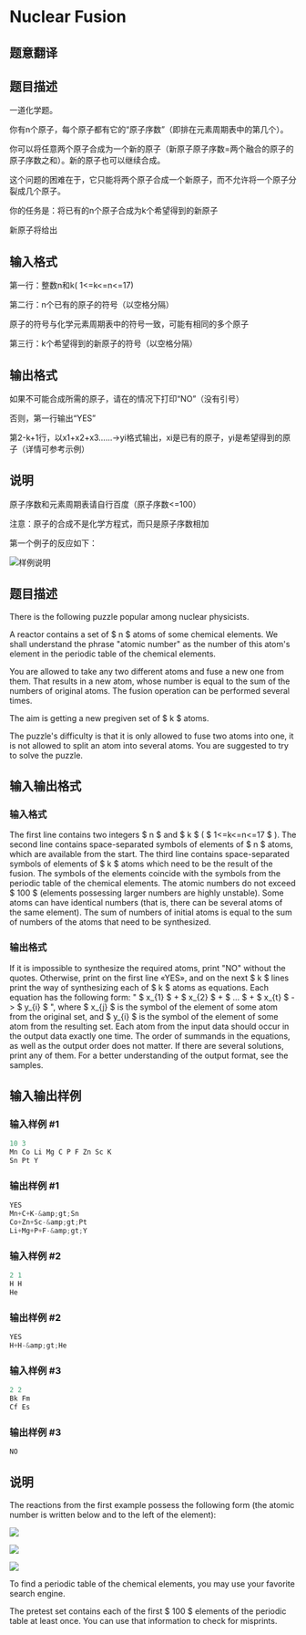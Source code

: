 # Nuclear Fusion

## 题意翻译

## 题目描述

一道化学题。

你有n个原子，每个原子都有它的“原子序数”（即排在元素周期表中的第几个）。

你可以将任意两个原子合成为一个新的原子（新原子原子序数=两个融合的原子的原子序数之和）。新的原子也可以继续合成。

这个问题的困难在于，它只能将两个原子合成一个新原子，而不允许将一个原子分裂成几个原子。

你的任务是：将已有的n个原子合成为k个希望得到的新原子

新原子将给出

## 输入格式

第一行：整数n和k( 1<=k<=n<=17)

第二行：n个已有的原子的符号（以空格分隔）

原子的符号与化学元素周期表中的符号一致，可能有相同的多个原子

第三行：k个希望得到的新原子的符号（以空格分隔）

## 输出格式

如果不可能合成所需的原子，请在的情况下打印“NO”（没有引号）

否则，第一行输出“YES”

第2-k+1行，以x1+x2+x3……-&gt;yi格式输出，xi是已有的原子，yi是希望得到的原子（详情可参考示例）

## 说明

原子序数和元素周期表请自行百度（原子序数<=100）

注意：原子的合成不是化学方程式，而只是原子序数相加

第一个例子的反应如下：

![样例说明](C:\Users\a\Desktop\捕获.PNG)

## 题目描述

There is the following puzzle popular among nuclear physicists.

A reactor contains a set of $ n $ atoms of some chemical elements. We shall understand the phrase "atomic number" as the number of this atom's element in the periodic table of the chemical elements.

You are allowed to take any two different atoms and fuse a new one from them. That results in a new atom, whose number is equal to the sum of the numbers of original atoms. The fusion operation can be performed several times.

The aim is getting a new pregiven set of $ k $ atoms.

The puzzle's difficulty is that it is only allowed to fuse two atoms into one, it is not allowed to split an atom into several atoms. You are suggested to try to solve the puzzle.

## 输入输出格式

### 输入格式

The first line contains two integers $ n $ and $ k $ ( $ 1<=k<=n<=17 $ ). The second line contains space-separated symbols of elements of $ n $ atoms, which are available from the start. The third line contains space-separated symbols of elements of $ k $ atoms which need to be the result of the fusion. The symbols of the elements coincide with the symbols from the periodic table of the chemical elements. The atomic numbers do not exceed $ 100 $ (elements possessing larger numbers are highly unstable). Some atoms can have identical numbers (that is, there can be several atoms of the same element). The sum of numbers of initial atoms is equal to the sum of numbers of the atoms that need to be synthesized.

### 输出格式

If it is impossible to synthesize the required atoms, print "NO" without the quotes. Otherwise, print on the first line «YES», and on the next $ k $ lines print the way of synthesizing each of $ k $ atoms as equations. Each equation has the following form: " $ x_{1} $ + $ x_{2} $ + $ ... $ + $ x_{t} $ -> $ y_{i} $ ", where $ x_{j} $ is the symbol of the element of some atom from the original set, and $ y_{i} $ is the symbol of the element of some atom from the resulting set. Each atom from the input data should occur in the output data exactly one time. The order of summands in the equations, as well as the output order does not matter. If there are several solutions, print any of them. For a better understanding of the output format, see the samples.

## 输入输出样例

### 输入样例 #1

```cpp
10 3
Mn Co Li Mg C P F Zn Sc K
Sn Pt Y

```
### 输出样例 #1

```cpp
YES
Mn+C+K-&amp;gt;Sn
Co+Zn+Sc-&amp;gt;Pt
Li+Mg+P+F-&amp;gt;Y

```
### 输入样例 #2

```cpp
2 1
H H
He

```
### 输出样例 #2

```cpp
YES
H+H-&amp;gt;He

```
### 输入样例 #3

```cpp
2 2
Bk Fm
Cf Es

```
### 输出样例 #3

```cpp
NO

```
## 说明

The reactions from the first example possess the following form (the atomic number is written below and to the left of the element):

![](https://cdn.luogu.com.cn/upload/vjudge_pic/CF71E/90d167c690f0126f794b4f4c5de8dea377355c22.png)

![](https://cdn.luogu.com.cn/upload/vjudge_pic/CF71E/f5cde9112af70d92618c055ddbaf87d435235524.png)

![](https://cdn.luogu.com.cn/upload/vjudge_pic/CF71E/0605e15bd87b4ef56536e4826198ffa2e6a6e233.png)

To find a periodic table of the chemical elements, you may use your favorite search engine.

The pretest set contains each of the first $ 100 $ elements of the periodic table at least once. You can use that information to check for misprints.

